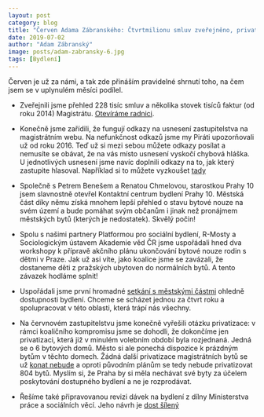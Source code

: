 ```yaml
---
layout: post
category: blog
title: "Červen Adama Zábranského: Čtvrtmilionu smluv zveřejněno, privatizace dokončeny a centrum bydlení na Praze 10 otevřeno"
date: 2019-07-02
author: "Adam Zábranský"
image: posts/adam-zabransky-6.jpg
tags: [Bydlení]
---
```


Červen je už za námi, a tak zde přináším pravidelné shrnutí toho, na čem jsem se v uplynulém měsíci podílel.

- Zveřejnili jsme přehled 228 tisíc smluv a několika stovek tisíců faktur (od roku 2014) Magistrátu. [Otevíráme radnici](http://www.praha.eu/jnp/cz/o_meste/magistrat/tiskovy_servis/tiskove_zpravy/praha_zverejnuje_evidenci_smluv_a_faktur.html). 

- Konečně jsme zařídili, že fungují odkazy na usnesení zastupitelstva na magistrátním webu. Na nefunkčnost odkazů jsme my Piráti upozorňovali už od roku 2016. Teď už si mezi sebou můžete odkazy posílat a nemusíte se obávat, že na vás místo usnesení vyskočí chybová hláška. U jednotlivých usnesení jsme navíc doplnili odkazy na to, jak který zastupite hlasoval. Například si to můžete vyzkoušet [tady](http://zastupitelstvo.praha.eu/ina/tedusndetail.aspx?par=252034093101096057047034111101096057044034108101096057045034105101096057045&id=558934)

- Společně s Petrem Benešem a Renatou Chmelovou, starostkou Prahy 10 jsem slavnostně otevřel Kontaktní centrum bydlení Prahy 10. Městská část díky němu získá mnohem lepší přehled o stavu bytové nouze na svém území a bude pomáhat svým občanům i jinak než pronájmem městských bytů (kterých je nedostatek). Skvělý počin!

- Spolu s našimi partnery Platformou pro sociální bydlení, R-Mosty a Sociologickým ústavem Akademie věd ČR jsme uspořádali hned dva workshopy k přípravě akčního plánu ukončování bytové nouze rodin s dětmi v Praze. Jak už asi víte, jako koalice jsme se zavázali, že dostaneme děti z pražských ubytoven do normálních bytů. A tento závazek hodláme splnit!

- Uspořádali jsme první hromadné [setkání s městskými částmi](https://praha.pirati.cz/magistrat-zahajil-koordinaci-cinnosti-k-dostupnosti-bydleni.html) ohledně dostupnosti bydlení. Chceme se scházet jednou za čtvrt roku a spolupracovat v této oblasti, která trápí nás všechny.

- Na červnovém zastupitelstvu jsme konečně vyřešili otázku privatizace: v rámci koaličního kompromisu jsme se dohodli, že dokončíme jen privatizaci, která již v minulém volebním období byla rozjednaná. Jedná se o 6 bytových domů. Město si ale ponechá dispozice k prázdným bytům v těchto domech. Žádná další privatizace magistrátních bytů se už [konat nebude](https://praha.pirati.cz/praha-jiz-nebude-provadet-privatizace.html) a oproti původním plánům se tedy nebude privatizovat 804 bytů. Myslím si, že Praha by si měla nechávat své byty za účelem poskytování dostupného bydlení a ne je rozprodávat.

- Řešíme také připravovanou revizi dávek na bydlení z dílny Ministerstva práce a sociálních věcí. Jeho návrh je [dost šílený](http://www.praha.eu/jnp/cz/o_meste/magistrat/tiskovy_servis/tiskove_zpravy/vedeni_prahy_zasadne_nesouhlasi_s.html?)
